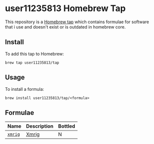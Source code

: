 # user11235813 Homebrew Tap

This repository is a [Homebrew tap](https://github.com/Homebrew/brew/blob/master/docs/brew-tap.md) which contains formulae for software that i use and doesn't exist or is outdated in homebrew core.

## Install

To add this tap to Homebrew:
```
brew tap user11235813/tap
```

## Usage

To install a formula:
```
brew install user11235813/tap/<formula>
```

## Formulae

| Name                                                | Description                                                                                    | Bottled |
| --------------------------------------------------- | ---------------------------------------------------------------------------------------------- | ------- |
| [`xmrig`](Formula/xmrig.rb)                         | [Xmrig](https://github.com/xmrig/xmrig/blob/master/README.md)                                  | N       |

